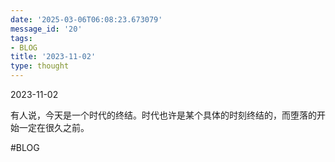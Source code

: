 ```yaml
---
date: '2025-03-06T06:08:23.673079'
message_id: '20'
tags:
- BLOG
title: '2023-11-02'
type: thought
---
```


2023-11-02

有人说，今天是一个时代的终结。时代也许是某个具体的时刻终结的，而堕落的开始一定在很久之前。

#BLOG